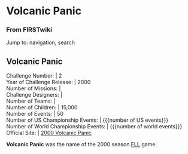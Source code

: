 # Volcanic Panic

### From FIRSTwiki

Jump to: navigation, search

Volcanic Panic  
---  
Challenge Number: | 2  
Year of Challenge Release: | 2000  
Number of Missions: |  
Challenge Designers: |  
Number of Teams: |  
Number of Children: | 15,000  
Number of Events: | 50  
Number of US Championship Events: | {{{number of US events}}}  
Number of World Championship Events: | {{{number of world events}}}  
Official Site: | [2000 Volcanic
Panic](http://www.firstlegoleague.org/default.aspx?pid=480
"http://www.firstlegoleague.org/default.aspx?pid=480" )  
  
**Volcanic Panic** was the name of the 2000 season [FLL](FLL "FLL" ) game. 

